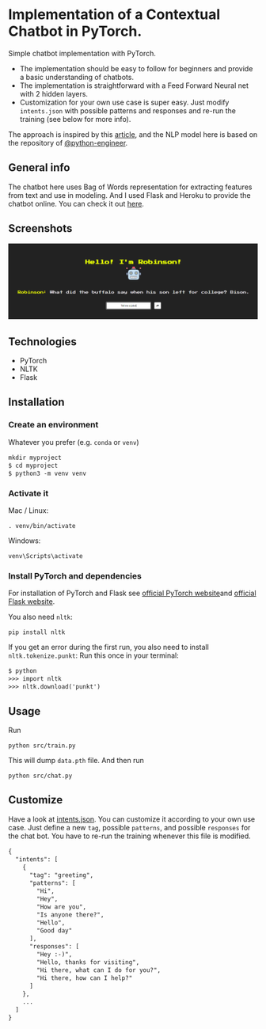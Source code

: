 # Implementation of a Contextual Chatbot in PyTorch.  
Simple chatbot implementation with PyTorch. 

- The implementation should be easy to follow for beginners and provide a basic understanding of chatbots.
- The implementation is straightforward with a Feed Forward Neural net with 2 hidden layers.
- Customization for your own use case is super easy. Just modify `intents.json` with possible patterns and responses and re-run the training (see below for more info).

The approach is inspired by this [article](https://chatbotsmagazine.com/contextual-chat-bots-with-tensorflow-4391749d0077), and the NLP model here is based on the repository of [@python-engineer](https://github.com/python-engineer/pytorch-chatbot).

## General info

The chatbot here uses Bag of Words representation for extracting features from text and use in modeling. And I used Flask and Heroku to provide the chatbot online. You can check it out [here]().  

## Screenshots
![Example screenshot](./screenshot.png)

## Technologies
* PyTorch
* NLTK
* Flask

## Installation

### Create an environment
Whatever you prefer (e.g. `conda` or `venv`)
```console
mkdir myproject
$ cd myproject
$ python3 -m venv venv
```

### Activate it
Mac / Linux:
```console
. venv/bin/activate
```
Windows:
```console
venv\Scripts\activate
```

### Install PyTorch and dependencies
For installation of PyTorch and Flask see [official PyTorch website](https://pytorch.org/)and [official Flask website](https://flask.palletsprojects.com/en/1.1.x/installation/).

You also need `nltk`:
 ```console
pip install nltk
 ```

If you get an error during the first run, you also need to install `nltk.tokenize.punkt`:
Run this once in your terminal:
 ```console
$ python
>>> import nltk
>>> nltk.download('punkt')
```

## Usage
Run
```console
python src/train.py
```
This will dump `data.pth` file. And then run
```console
python src/chat.py
```

## Customize
Have a look at [intents.json](intents.json). You can customize it according to your own use case. Just define a new `tag`, possible `patterns`, and possible `responses` for the chat bot. You have to re-run the training whenever this file is modified.
```console
{
  "intents": [
    {
      "tag": "greeting",
      "patterns": [
        "Hi",
        "Hey",
        "How are you",
        "Is anyone there?",
        "Hello",
        "Good day"
      ],
      "responses": [
        "Hey :-)",
        "Hello, thanks for visiting",
        "Hi there, what can I do for you?",
        "Hi there, how can I help?"
      ]
    },
    ...
  ]
}
```
